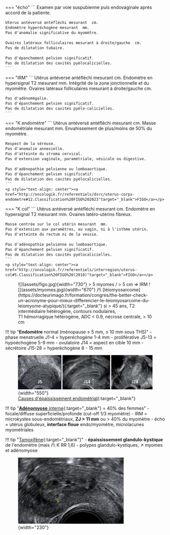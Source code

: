 === "écho"
    ```
    Examen par voie suspubienne puis endovaginale après accord de la patiente.

    Utérus antéversé antéfléchi mesurant  cm.
    Endomètre hyperéchogène mesurant  mm.
    Pas d'anomalie significative du myomètre.

    Ovaires latéraux folliculaires mesurant à droite/gauche  cm.
    Pas de dilatation tubaire.

    Pas d'épanchement pelvien significatif.
    Pas de dilatation des cavités pyélocalicielles.
    ```
=== "IRM"
    ```
    Utérus antéversé antéfléchi mesurant  cm.
    Endomètre en hypersignal T2 mesurant  mm.
    Intégrité de la zone jonctionnelle et du myomètre.
    Ovaires latéraux folliculaires mesurant à droite/gauche  cm.

    Pas d'adénomégalie.
    Pas d'épanchement pelvien significatif.
    Pas de dilatation des cavités pyélo-calicielles.
    ```
=== "K endomètre"
    ```
    Utérus antéversé antéfléchi mesurant  cm.
    Masse endométriale mesurant  mm.
    Envahissement de plus/moins de 50% du myomètre.

    Respect de la séreuse.
    Pas d'anomalie annexielle.
    Pas d'atteinte du stroma cervical.
    Pas d'extension vaginale, paramétriale, vésicale ou digestive.

    Pas d'adénopathie pelvienne ou lomboaortique.
    Pas d'épanchement pelvien significatif.
    Pas de dilatation des cavités pyélocalicielles.
    ```
    <p style="text-align: center"><a href="http://oncologik.fr/referentiels/dsrc/uterus-corps-endometre#12.Classification%20FIGO%202023"target="_blank">FIGO</a></p>
=== "K col"
    ```
    Utérus antéversé antéfléchi mesurant  cm.
    Endomètre en hypersignal T2 mesurant  mm.
    Ovaires latéro-utérins fibreux.

    Masse centrée sur le col utérin mesurant  mm.
    Pas d'extension aux paramètres, au vagin, ni à l'isthme utérin.
    Pas d'atteinte du rectum ni de la vessie.

    Pas d'adénopathie pelvienne ou lomboaortique.
    Pas d'épanchement pelvien significatif.
    Pas de dilatation des cavités pyélocalicielles.
    ```
    <p style="text-align: center"><a href="http://oncologik.fr/referentiels/interregion/uterus-col#5.Classification%20FIGO%20(2018)"target="_blank">FIGO</a></p>

<figure markdown="span">
    ![](assets/figo.jpg){width="730"}
    > 5 myomes / > 5 cm => IRM
    ![](assets/myomes.jpg){width="670"}
    /!\ [léiomyosarcome](https://docteurimago.fr/formation/congres/the-better-check-un-acronyme-pour-mieux-differencier-le-leiomyosarcome-du-leiomyome-atypique/){:target="_blank"} si > 45 ans, T2 intermédiaire hétérogène, contours nodulaires, </br> T1 hémorragique hétérogène, ADC < 0.9, nécrose centrale, > 10 cm
</figure>

!!! tip "**Endomètre** normal (ménopause ≤ 5 mm, ≤ 10 mm sous THS)"
    - phase menstruelle J1-4 = hyperéchogène 1-4 mm
    - proliférative J5-13 = hypoéchogène 5-9 mm
    - ovulatoire J14 = aspect en cible 10 mm
    - sécrétoire J15-28 = hyperéchogène 8 - 15 mm
    <figure markdown="span">
        ![](assets/endometre.jpg){width="550"}
        </br>
        [Causes d'épaississement endométrial](https://cglre.org/endometre-page-1/){:target="_blank"}
    </figure>

!!! tip "[**Adénomyose** interne](https://cglre.org/adenomyose1/){:target="_blank"} = 40% des femmes"
    - focale/diffuse superficielle/profonde (cut-off 1/3 myomètre)
    - IRM = microkystes sous-endométriaux, **ZJ > 11 mm** ou > 40% du myomètre
    - écho = utérus globuleux, **interface floue** endo/myomètre, microlacunes myométriales


!!! tip "[Tamoxifène](https://radiopaedia.org/articles/tamoxifen-associated-endometrial-changes-2){:target="_blank"}"
    - **épaississement glandulo-kystique** de l'endomètre (mais /!\ K RR 1,6)
    - polypes glandulo-kystiques, ↗ myomes et adénomyose
    <figure markdown="span">
        ![](assets/tamox.jpg){width="230"}
    </figure>